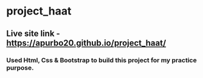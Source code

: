 # project_haat
## Live site link - https://apurbo20.github.io/project_haat/
### Used Html, Css & Bootstrap to build this project for my practice purpose.
